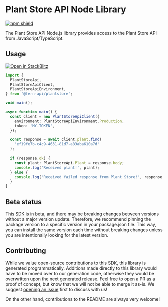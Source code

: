 # Plant Store API Node Library

[![npm shield](https://img.shields.io/npm/v/@fern-api/plantstore)](https://www.npmjs.com/package/@fern-api/plantstore)

The Plant Store API Node.js library provides access to the Plant Store API from JavaScript/TypeScript.

## Usage

[![Open in StackBlitz](https://developer.stackblitz.com/img/open_in_stackblitz.svg)](https://stackblitz.com/edit/typescript-example-using-sdk-built-with-fern-dnjt7d?file=app.ts&view=editor)

```typescript
import {
  PlantStoreApi,
  PlantStoreApiClient,
  PlantStoreApiEnvironment,
} from '@fern-api/plantstore';

void main();

async function main() {
  const client = new PlantStoreApiClient({
    environment: PlantStoreApiEnvironment.Production,
    token: 'MY-TOKEN',
  });

  const response = await client.plant.find(
    'ef19fe7b-c4c9-4631-81d7-a83aba610a7d'
  );

  if (response.ok) {
    const plant: PlantStoreApi.Plant = response.body;
    console.log('Received plant!', plant);
  } else {
    console.log('Received failed response from Plant Store!', response.error);
  }
}
```

## Beta status

This SDK is in beta, and there may be breaking changes between versions without a major version update. Therefore, we recommend pinning the package version to a specific version in your package.json file. This way, you can install the same version each time without breaking changes unless you are intentionally looking for the latest version.

## Contributing

While we value open-source contributions to this SDK, this library is generated programmatically. Additions made directly to this library would have to be moved over to our generation code, otherwise they would be overwritten upon the next generated release. Feel free to open a PR as a proof of concept, but know that we will not be able to merge it as-is. We suggest [opening an issue](https://github.com/fern-api/plantstore-node/issues) first to discuss with us!

On the other hand, contributions to the README are always very welcome!
